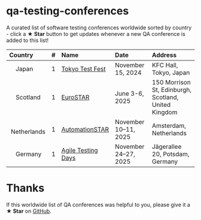 # qa-testing-conferences

A curated list of software testing conferences worldwide sorted by country - click a **★ Star** button to get updates whenever a new QA conference is added to this list!

<table>
    <thead>
        <tr>
            <th align="left">Country</th>
            <th align="left">#</th>
            <th align="left">Name</th>
            <th align="left">Date</th>
            <th align="left">Address</th>
        </tr>
    </thead>
    <tbody>
        <tr>
            <td><img src="https://cdnjs.cloudflare.com/ajax/libs/flag-icon-css/3.1.0/flags/1x1/jp.svg" width="13px"/>&nbsp;Japan</td>
            <td>1</td>
            <td><a href="https://tokyotestfest.com/en/">Tokyo Test Fest</a></td>
            <td>November 15, 2024</td>
            <td>KFC Hall, Tokyo, Japan</td>
        </tr>
        <tr>
            <td><img src="https://cdnjs.cloudflare.com/ajax/libs/flag-icon-css/3.1.0/flags/1x1/gb-sct.svg" width="13px"/>&nbsp;Scotland</td>
            <td>1</td>
            <td><a href="https://conference.eurostarsoftwaretesting.com/">EuroSTAR</a></td>
            <td>June 3-6, 2025</td>
            <td>150 Morrison St, Edinburgh, Scotland, United Kingdom</td>
        </tr>
        <tr>
            <td><img src="https://cdnjs.cloudflare.com/ajax/libs/flag-icon-css/3.1.0/flags/1x1/nl.svg" width="13px"/>&nbsp;Netherlands</td>
            <td>1</td>
            <td><a href="https://automation.eurostarsoftwaretesting.com/">AutomationSTAR</a></td>
            <td>November 10–11, 2025</td>
            <td>Amsterdam, Netherlands</td>
        </tr>
        <tr>
            <td><img src="https://cdnjs.cloudflare.com/ajax/libs/flag-icon-css/3.1.0/flags/1x1/de.svg" width="13px"/>&nbsp;Germany</td>
            <td>1</td>
            <td><a href="https://agiletestingdays.com/">Agile Testing Days</a></td>
            <td>November 24–27, 2025</td>
            <td>Jägerallee 20, Potsdam, Germany</td>
        </tr>
    </tbody>
</table>

# Thanks
If this worldwide list of QA conferences was helpful to you, please give it a **★ Star** on [GitHub](https://github.com/Marketionist/qa-testing-conferences).
